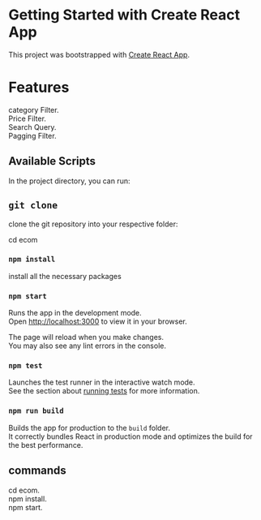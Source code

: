 # Getting Started with Create React App

This project was bootstrapped with [Create React App](https://github.com/facebook/create-react-app).

# Features 
category Filter.\
Price Filter.\
Search Query.\
Pagging Filter.

## Available Scripts

In the project directory, you can run:

## `git clone`

clone the git repository into your respective folder:

cd ecom

### `npm install`

install all the necessary packages

### `npm start`

Runs the app in the development mode.\
Open [http://localhost:3000](http://localhost:3000) to view it in your browser.

The page will reload when you make changes.\
You may also see any lint errors in the console.

### `npm test`

Launches the test runner in the interactive watch mode.\
See the section about [running tests](https://facebook.github.io/create-react-app/docs/running-tests) for more information.

### `npm run build`

Builds the app for production to the `build` folder.\
It correctly bundles React in production mode and optimizes the build for the best performance.

## commands
cd ecom.\
npm install.\
npm start.
